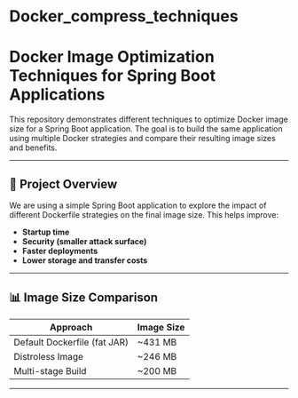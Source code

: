 # Docker_compress_techniques
# Docker Image Optimization Techniques for Spring Boot Applications

This repository demonstrates different techniques to optimize Docker image size for a Spring Boot application. The goal is to build the same application using multiple Docker strategies and compare their resulting image sizes and benefits.

---

## 📌 Project Overview

We are using a simple Spring Boot application to explore the impact of different Dockerfile strategies on the final image size. This helps improve:

- **Startup time**
- **Security (smaller attack surface)**
- **Faster deployments**
- **Lower storage and transfer costs**

---

## 📊 Image Size Comparison

| Approach         | Image Size |
|------------------|------------|
| Default Dockerfile (fat JAR) | ~431 MB     |
| Distroless Image           | ~246 MB     |
| Multi-stage Build          | ~200 MB     |

---
